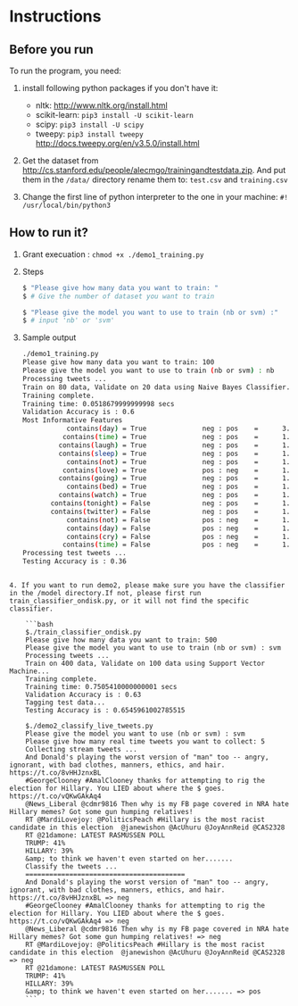 
# Instructions

## Before you run
To run the program, you need:

1. install following python packages if you don't have it:

    - nltk: http://www.nltk.org/install.html
    - scikit-learn: `pip3 install -U scikit-learn`
    - scipy: `pip3 install -U scipy`
    - tweepy: `pip3 install tweepy` http://docs.tweepy.org/en/v3.5.0/install.html

2. Get the dataset from http://cs.stanford.edu/people/alecmgo/trainingandtestdata.zip. 
And put them in the `/data/` directory rename them to: `test.csv` and `training.csv`

3. Change the first line of python interpreter to the one in your machine: `#! /usr/local/bin/python3`


## How to run it?

1. Grant execuation : `chmod +x ./demo1_training.py`

2. Steps
    
    ```bash
    $ "Please give how many data you want to train: " 
    $ # Give the number of dataset you want to train
    
    $ "Please give the model you want to use to train (nb or svm) :" 
    $ # input 'nb' or 'svm'
    ```

3. Sample output


    ```bash
    ./demo1_training.py
    Please give how many data you want to train: 100
    Please give the model you want to use to train (nb or svm) : nb
    Processing tweets ...
    Train on 80 data, Validate on 20 data using Naive Bayes Classifier...
    Training complete.
    Training time: 0.0518679999999998 secs
    Validation Accuracy is : 0.6
    Most Informative Features
               contains(day) = True              neg : pos    =      3.0 : 1.0
              contains(time) = True              neg : pos    =      1.8 : 1.0
             contains(laugh) = True              neg : pos    =      1.7 : 1.0
             contains(sleep) = True              neg : pos    =      1.7 : 1.0
               contains(not) = True              neg : pos    =      1.5 : 1.0
              contains(love) = True              pos : neg    =      1.4 : 1.0
             contains(going) = True              neg : pos    =      1.4 : 1.0
               contains(bed) = True              neg : pos    =      1.4 : 1.0
             contains(watch) = True              neg : pos    =      1.4 : 1.0
           contains(tonight) = False             neg : pos    =      1.1 : 1.0
           contains(twitter) = False             neg : pos    =      1.1 : 1.0
               contains(not) = False             pos : neg    =      1.1 : 1.0
               contains(day) = False             pos : neg    =      1.1 : 1.0
               contains(cry) = False             pos : neg    =      1.1 : 1.0
              contains(time) = False             pos : neg    =      1.1 : 1.0
    Processing test tweets ...
    Testing Accuracy is : 0.36
```

4. If you want to run demo2, please make sure you have the classifier in the /model directory.If not, please first run train_classifier_ondisk.py, or it will not find the specific classifier.

    ```bash
    $./train_classifier_ondisk.py
    Please give how many data you want to train: 500
    Please give the model you want to use to train (nb or svm) : svm
    Processing tweets ...
    Train on 400 data, Validate on 100 data using Support Vector Machine...
    Training complete.
    Training time: 0.7505410000000001 secs
    Validation Accuracy is : 0.63
    Tagging test data...
    Testing Accuracy is : 0.6545961002785515
    
    $./demo2_classify_live_tweets.py
    Please give the model you want to use (nb or svm) : svm
    Please give how many real time tweets you want to collect: 5
    Collecting stream tweets ...
    And Donald's playing the worst version of "man" too -- angry, ignorant, with bad clothes, manners, ethics, and hair. https://t.co/8vHHJznxBL
    #GeorgeClooney #AmalClooney thanks for attempting to rig the election for Hillary. You LIED about where the $ goes. https://t.co/vQKwGAkAq4
    @News_Liberal @cdmr9816 Then why is my FB page covered in NRA hate Hillary memes? Got some gun humping relatives!
    RT @MardiLovejoy: @PoliticsPeach #Hillary is the most racist candidate in this election  @janewishon @AcUhuru @JoyAnnReid @CAS2328
    RT @21damone: LATEST RASMUSSEN POLL
    TRUMP: 41%
    HILLARY: 39%
    &amp; to think we haven't even started on her.......
    Classify the tweets ...
    ========================================
    And Donald's playing the worst version of "man" too -- angry, ignorant, with bad clothes, manners, ethics, and hair. https://t.co/8vHHJznxBL => neg
    #GeorgeClooney #AmalClooney thanks for attempting to rig the election for Hillary. You LIED about where the $ goes. https://t.co/vQKwGAkAq4 => neg
    @News_Liberal @cdmr9816 Then why is my FB page covered in NRA hate Hillary memes? Got some gun humping relatives! => neg
    RT @MardiLovejoy: @PoliticsPeach #Hillary is the most racist candidate in this election  @janewishon @AcUhuru @JoyAnnReid @CAS2328 => neg
    RT @21damone: LATEST RASMUSSEN POLL
    TRUMP: 41%
    HILLARY: 39%
    &amp; to think we haven't even started on her....... => pos
    ```


